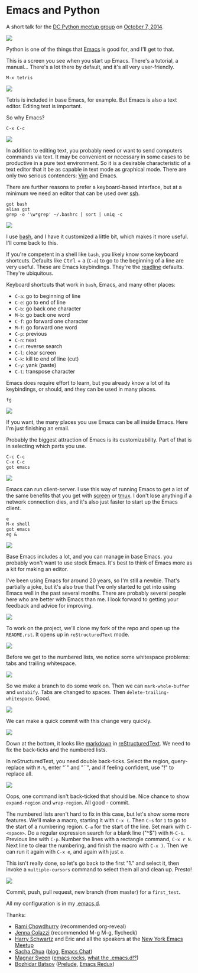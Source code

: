 # Emacs and Python


A short talk for the [DC Python meetup group][] on [October 7, 2014][].

[DC Python meetup group]: http://www.meetup.com/DCPython/
[October 7, 2014]: http://www.meetup.com/DCPython/events/208969552/


![](screenshots/emacs_startup_screen.png)

Python is one of the things that [Emacs][] is good for, and I'll get
to that.

This is a screen you see when you start up Emacs. There's a tutorial,
a manual... There's a lot there by default, and it's all very
user-friendly.

[Emacs]: http://www.gnu.org/software/emacs/


    M-x tetris

![](screenshots/emacs_tetris.png)

Tetris is included in base Emacs, for example. But Emacs is also a
text editor. Editing text is important.

So why Emacs?


    C-x C-c

![](screenshots/blank_terminal.png)

In addition to editing text, you probably need or want to send
computers commands via text. It may be convenient or necessary in some
cases to be productive in a pure text environment. So it is a
desirable characteristic of a text editor that it be as capable in
text mode as graphical mode. There are only two serious contenders:
[Vim][] and Emacs.

[Vim]: http://www.vim.org/

There are further reasons to prefer a keyboard-based interface, but at
a minimum we need an editor that can be used over [ssh][].

[ssh]: http://en.wikipedia.org/wiki/Secure_Shell


    got bash
    alias got
    grep -o '\w*grep' ~/.bashrc | sort | uniq -c

![](screenshots/bash_intro.png)

I use [bash][], and I have it customized a little bit, which makes it
more useful. I'll come back to this.

[bash]: http://www.gnu.org/software/bash/

If you're competent in a shell like `bash`, you likely know some
keyboard shortcuts. Defaults like <kbd>Ctrl</kbd> + <kbd>a</kbd>
(`C-a`) to go to the beginning of a line are very useful. These are
Emacs keybindings. They're the [readline][] defaults. They're
ubiquitous.

[readline]: http://cnswww.cns.cwru.edu/php/chet/readline/rltop.html

Keyboard shortcuts that work in `bash`, Emacs, and many other places:

 * `C-a`: go to beginning of line
 * `C-e`: go to end of line
 * `C-b`: go back one character
 * `M-b`: go back one word
 * `C-f`: go forward one character
 * `M-f`: go forward one word
 * `C-p`: previous
 * `C-n`: next
 * `C-r`: reverse search
 * `C-l`: clear screen
 * `C-k`: kill to end of line (cut)
 * `C-y`: yank (paste)
 * `C-t`: transpose character

Emacs does require effort to learn, but you already know a lot of its
keybindings, or should, and they can be used in many places.


    fg

![](screenshots/emacs_email.png)

If you want, the many places you use Emacs can be all inside Emacs.
Here I'm just finishing an email.

Probably the biggest attraction of Emacs is its customizability. Part
of that is in selecting which parts you use.


    C-c C-c
    C-x C-c
    got emacs

![](screenshots/emacs_daemon.png)

Emacs can run client-server. I use this way of running Emacs to get a
lot of the same benefits that you get with [screen][] or [tmux][]. I
don't lose anything if a network connection dies, and it's also just
faster to start up the Emacs client.

[screen]: http://www.gnu.org/software/screen/
[tmux]: http://tmux.sourceforge.net/


    e
    M-x shell
    got emacs
    eg &

![](screenshots/emacs_shell.png)

Base Emacs includes a lot, and you can manage in base Emacs. you
probably won't want to use stock Emacs. It's best to think of Emacs
more as a kit for making an editor.

I've been using Emacs for around 20 years, so I'm still a newbie.
That's partially a joke, but it's also true that I've only started to
get into using Emacs well in the past several months. There are
probably several people here who are better with Emacs than me. I look
forward to getting your feedback and advice for improving.


![](screenshots/clone_django.png)

To work on the project, we'll clone my fork of the repo and open up the `README.rst`. It opens up in `reStructuredText` mode.

![](screenshots/whitespace_problems.png)

Before we get to the numbered lists, we notice some whitespace problems: tabs and trailing whitespace.

![](screenshots/make_branch.png)

So we make a branch to do some work on. Then we can `mark-whole-buffer` and `untabify`. Tabs are changed to spaces. Then `delete-trailing-whitespace`. Good.

![](screenshots/whitespace_fixed.png)

We can make a quick commit with this change very quickly.

![](screenshots/markdown_in_rst.png)

Down at the bottom, it looks like [markdown](http://daringfireball.net/projects/markdown/) in [reStructuredText](http://docutils.sourceforge.net/rst.html). We need to fix the back-ticks and the numbered lists.

In reStructuredText, you need double back-ticks. Select the region, query-replace with `M-%`, enter "\`" and "\`\`", and if feeling confident, use "!" to replace all.

![](screenshots/backticks_fixed.png)

Oops, one command isn't back-ticked that should be. Nice chance to show `expand-region` and `wrap-region`. All good - commit.

The numbered lists aren't hard to fix in this case, but let's show some more features. We'll make a macro, starting it with `C-x (`. Then `C-s` for `1` to go to the start of a numbering region. `C-a` for the start of the line. Set mark with `C-<space>`. Do a regular expression search for a blank line ("^$") with `M-C-s`. Previous line with `C-p`. Number the lines with a rectangle command, `C-x r N`. Next line to clear the numbering, and finish the macro with `C-x )`. Then we can run it again with `C-x e`, and again with just `e`.

This isn't really done, so let's go back to the first "1." and select it, then invoke a `multiple-cursors` command to select them all and clean up. Presto!

![](screenshots/nice_rst.png)

Commit, push, pull request, new branch (from master) for a `first_test`.

All my configuration is in my [.emacs.d](https://github.com/ajschumacher/.emacs.d).

Thanks:

 * [Rami Chowdhurry](https://twitter.com/necaris) (recommended org-reveal)
 * [Jenna Colazzi](https://twitter.com/jayaresee87) (recommended M-g M-g, flycheck)
 * [Harry Schwartz](http://harryrschwartz.com/) and Eric and all the speakers at the [New York Emacs Meetup](http://emacsnyc.org/)
 * [Sacha Chua](https://twitter.com/sachac) ([blog](http://sachachua.com/), [Emacs Chat](http://sachachua.com/blog/category/podcast/emacs-chat-podcast/))
 * [Magnar Sveen](https://twitter.com/magnars) ([emacs rocks](http://emacsrocks.com/), [what the .emacs.d!?](http://whattheemacsd.com/))
 * [Bozhidar Batsov](https://twitter.com/bbatsov) ([Prelude](https://github.com/bbatsov/prelude), [Emacs Redux](http://emacsredux.com/))
